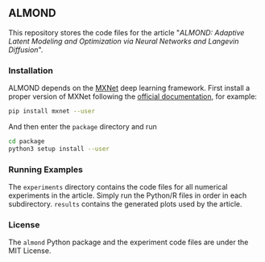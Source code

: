 ## ALMOND

This repository stores the code files for the article
"*ALMOND: Adaptive Latent Modeling and Optimization via Neural Networks and Langevin Diffusion*".

### Installation

ALMOND depends on the [MXNet](https://mxnet.incubator.apache.org/) deep learning framework.
First install a proper version of MXNet following the
[official documentation](https://mxnet.incubator.apache.org/get_started), for example:

```bash
pip install mxnet --user
```

And then enter the `package` directory and run

```bash
cd package
python3 setup install --user
```

### Running Examples

The `experiments` directory contains the code files for all numerical experiments in the
article. Simply run the Python/R files in order in each subdirectory. `results` contains
the generated plots used by the article.

### License

The `almond` Python package and the experiment code files are under the MIT License.
